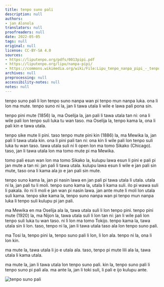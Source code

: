 ```yaml
---
title: tenpo suno pali
description: null
authors:
- jan Alonola
translators: null
proofreaders: null
date: 2022-05-05
tags: null
original: null
license: CC-BY-SA 4.0
sources:
- https://liputenpo.org/pdfs/0013pipi.pdf
- https://liputenpo.org/lipu/nanpa-pipi/
- https://commons.wikimedia.org/wiki/File:Lipu_tenpo_nanpa_pipi_-_tenpo_suli_pali.png
archives: null
preprocessing: null
accessibility-notes: null
notes: null
---
```


tenpo suno pali li lon tenpo suno nanpa wan pi tenpo mun nanpa luka. ona li lon ma mute. tenpo suno ni la, jan li tawa utala li wile e lawa pali pona sin.

tenpo pini mute (1856) la, ma Oselija la, jan pali li tawa utala tan ni: ona li wile pali lon tenpo suli luka tu wan taso. ma Oselija la, tenpo kama la, ona li pali kin e tawa utala.

tenpo sike mute li pini. taso tenpo mute pini kin (1886) la, ma Mewika la, jan pali li tawa utala kin. ona li pini pali tan ni: ona kin li wile pali lon tenpo suli luka tu wan taso. tawa utala suli ni li open lon ma tomo Sikako (Chicago). taso, jan li tawa utala lon ma tomo mute pi ma Mewika.

tomo pali esun wan lon ma tomo Sikako la, kulupu lawa esun li pini e pali pi jan mute a tan ni: jan pali li tawa utala. kulupu lawa esun li wile e jan pali sin mute, taso ona li kama ala jo e jan pali sin mute.

tenpo suno kama la, jan pi nasin lawa en jan pali pi tawa utala li utala. utala ni la, jan pali tu li moli. tenpo suno kama la, utala li kama suli. ilo pi wawa suli li pakala. ilo ni li moli e jan wan pi nasin lawa. jan ante mute li moli lon utala suli kama. tenpo sike kama la, tenpo suno nanpa wan pi tenpo mun nanpa luka li tenpo suli kulupu pi jan pali.

ma Mewika en ma Oselija ala la, tawa utala suli li lon tenpo pini. tenpo pini mute (1920) la, ma Nijon la, tawa utala suli li lon tan ni: jan li wile pali lon tenpo suli luka tu wan taso. ni li lon ma tomo Tokijo. tenpo kama la, tawa utala sin li lon. taso, tenpo ni la, jan li tawa utala taso ala lon tenpo suno pali.

ma Tosi la, tenpo pini la, tenpo suno pali li lon, li lon ala. tenpo ni la, ona li lon kin.

ma mute la, tawa utala li jo e utala ala. taso, tenpo pi mute lili ala la, tawa utala li kama utala.

ma mute la, jan li tawa utala lon tenpo suno pali. kin la, tenpo suno pali li tenpo suno pi pali ala. ma ante la, jan li toki suli, li pali e ijo kulupu ante.

![tenpo suno pali](https://upload.wikimedia.org/wikipedia/commons/d/d5/Lipu_tenpo_nanpa_pipi_-_tenpo_suli_pali.png)